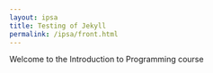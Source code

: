 ```yaml
---
layout: ipsa
title: Testing of Jekyll
permalink: /ipsa/front.html
---
```


Welcome to the Introduction to Programming course
